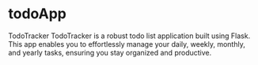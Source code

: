 # todoApp
TodoTracker
TodoTracker is a robust todo list application built using Flask. This app enables you to effortlessly manage your daily, weekly, monthly, and yearly tasks, ensuring you stay organized and productive.
